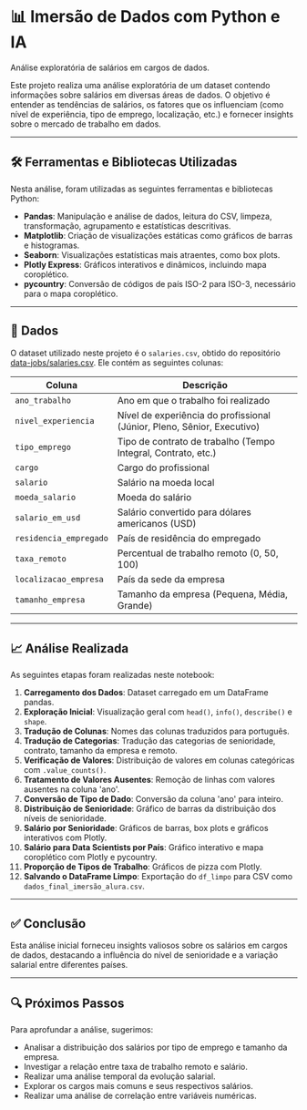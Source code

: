 # 📊 Imersão de Dados com Python e IA

Análise exploratória de salários em cargos de dados.

Este projeto realiza uma análise exploratória de um dataset contendo informações sobre salários em diversas áreas de dados. O objetivo é entender as tendências de salários, os fatores que os influenciam (como nível de experiência, tipo de emprego, localização, etc.) e fornecer insights sobre o mercado de trabalho em dados.

---

## 🛠️ Ferramentas e Bibliotecas Utilizadas

Nesta análise, foram utilizadas as seguintes ferramentas e bibliotecas Python:

- **Pandas**: Manipulação e análise de dados, leitura do CSV, limpeza, transformação, agrupamento e estatísticas descritivas.
- **Matplotlib**: Criação de visualizações estáticas como gráficos de barras e histogramas.
- **Seaborn**: Visualizações estatísticas mais atraentes, como box plots.
- **Plotly Express**: Gráficos interativos e dinâmicos, incluindo mapa coroplético.
- **pycountry**: Conversão de códigos de país ISO-2 para ISO-3, necessário para o mapa coroplético.

---

## 📁 Dados

O dataset utilizado neste projeto é o `salaries.csv`, obtido do repositório [data-jobs/salaries.csv](https://raw.githubusercontent.com/guilhermeonrails/data-jobs/refs/heads/main/salaries.csv). Ele contém as seguintes colunas:

| Coluna                | Descrição                                                                 |
|----------------------|---------------------------------------------------------------------------|
| `ano_trabalho`       | Ano em que o trabalho foi realizado                                       |
| `nivel_experiencia`  | Nível de experiência do profissional (Júnior, Pleno, Sênior, Executivo)   |
| `tipo_emprego`       | Tipo de contrato de trabalho (Tempo Integral, Contrato, etc.)             |
| `cargo`              | Cargo do profissional                                                     |
| `salario`            | Salário na moeda local                                                    |
| `moeda_salario`      | Moeda do salário                                                          |
| `salario_em_usd`     | Salário convertido para dólares americanos (USD)                          |
| `residencia_empregado` | País de residência do empregado                                         |
| `taxa_remoto`        | Percentual de trabalho remoto (0, 50, 100)                                |
| `localizacao_empresa`| País da sede da empresa                                                   |
| `tamanho_empresa`    | Tamanho da empresa (Pequena, Média, Grande)                               |

---

## 📈 Análise Realizada

As seguintes etapas foram realizadas neste notebook:

1. **Carregamento dos Dados**: Dataset carregado em um DataFrame pandas.
2. **Exploração Inicial**: Visualização geral com `head()`, `info()`, `describe()` e `shape`.
3. **Tradução de Colunas**: Nomes das colunas traduzidos para português.
4. **Tradução de Categorias**: Tradução das categorias de senioridade, contrato, tamanho da empresa e remoto.
5. **Verificação de Valores**: Distribuição de valores em colunas categóricas com `.value_counts()`.
6. **Tratamento de Valores Ausentes**: Remoção de linhas com valores ausentes na coluna 'ano'.
7. **Conversão de Tipo de Dado**: Conversão da coluna 'ano' para inteiro.
8. **Distribuição de Senioridade**: Gráfico de barras da distribuição dos níveis de senioridade.
9. **Salário por Senioridade**: Gráficos de barras, box plots e gráficos interativos com Plotly.
10. **Salário para Data Scientists por País**: Gráfico interativo e mapa coroplético com Plotly e pycountry.
11. **Proporção de Tipos de Trabalho**: Gráficos de pizza com Plotly.
12. **Salvando o DataFrame Limpo**: Exportação do `df_limpo` para CSV como `dados_final_imersão_alura.csv`.

---

## ✅ Conclusão

Esta análise inicial forneceu insights valiosos sobre os salários em cargos de dados, destacando a influência do nível de senioridade e a variação salarial entre diferentes países.

---

## 🔍 Próximos Passos

Para aprofundar a análise, sugerimos:

- Analisar a distribuição dos salários por tipo de emprego e tamanho da empresa.
- Investigar a relação entre taxa de trabalho remoto e salário.
- Realizar uma análise temporal da evolução salarial.
- Explorar os cargos mais comuns e seus respectivos salários.
- Realizar uma análise de correlação entre variáveis numéricas.
